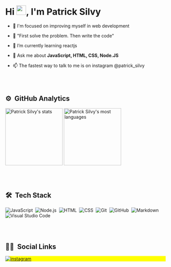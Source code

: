 <h1 align="left">Hi <img src="https://raw.githubusercontent.com/kaueMarques/kaueMarques/master/hi.gif" width="30px">, I'm Patrick Silvy</h1>

- 🚀 I'm focused on improving myself in web development

- 🔭 "First solve the problem. Then write the code"

- 🌱  I’m currently learning reactjs

- 💬 Ask me about **JavaScript, HTML, CSS, Node.JS**

- 📫 The fastest way to talk to me is on instagram @patrick_silvy

<br><br>

## ⚙️ &nbsp;GitHub Analytics

<p align="left">
<img width="180em" src="https://github-readme-stats.vercel.app/api?username=patricksilvy&show_icons=true&theme=vision-friendly-dark" alt="Patrick Silvy's stats"/>
<img width="180em" src="https://github-readme-stats.vercel.app/api/top-langs/?username=patricksilvy&layout=compact&theme=vision-friendly-dark" alt="Patrick Silvy's most languages"/>
</p>

<br><br>

## 🛠 &nbsp;Tech Stack

![JavaScript](https://img.shields.io/badge/-JavaScript-05122A?style=flat&logo=javascript)&nbsp;
![Node.js](https://img.shields.io/badge/-Node.js-05122A?style=flat&logo=node.js)&nbsp;
![HTML](https://img.shields.io/badge/-HTML-05122A?style=flat&logo=HTML5)&nbsp;
![CSS](https://img.shields.io/badge/-CSS-05122A?style=flat&logo=CSS3&logoColor=1572B6)&nbsp;
![Git](https://img.shields.io/badge/-Git-05122A?style=flat&logo=git)&nbsp;
![GitHub](https://img.shields.io/badge/-GitHub-05122A?style=flat&logo=github)&nbsp;
![Markdown](https://img.shields.io/badge/-Markdown-05122A?style=flat&logo=markdown)&nbsp;
![Visual Studio Code](https://img.shields.io/badge/-Visual%20Studio%20Code-05122A?style=flat&logo=visual-studio-code&logoColor=007ACC)&nbsp;

<br><br>

## 👦🏻 &nbsp;Social Links

<p align="left" style="background:yellow">
<a href="https://instagram.com/patrick_silvy" target="_blank">
 <img align="center" src="https://img.shields.io/badge/-patrick_silvy-05122A?style=flat&logo=instagram" alt="instagram"/>
</a>
</p>

